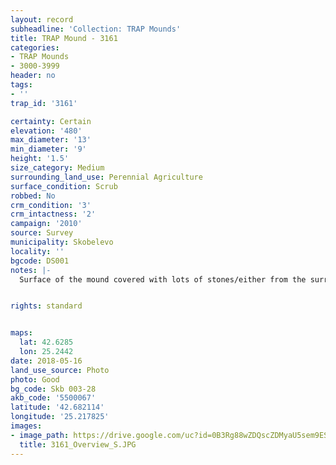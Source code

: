 ```yaml
---
layout: record
subheadline: 'Collection: TRAP Mounds'
title: TRAP Mound - 3161
categories:
- TRAP Mounds
- 3000-3999
header: no
tags:
- ''
trap_id: '3161'

certainty: Certain
elevation: '480'
max_diameter: '13'
min_diameter: '9'
height: '1.5'
size_category: Medium
surrounding_land_use: Perennial Agriculture
surface_condition: Scrub
robbed: No
crm_condition: '3'
crm_intactness: '2'
campaign: '2010'
source: Survey
municipality: Skobelevo
locality: ''
bgcode: DS001
notes: |-
  Surface of the mound covered with lots of stones/either from the surrounding pasture or from the mound.


rights: standard


maps:
  lat: 42.6285
  lon: 25.2442
date: 2018-05-16
land_use_source: Photo
photo: Good
bg_code: Skb 003-28
akb_code: '5500067'
latitude: '42.682114'
longitude: '25.217825'
images:
- image_path: https://drive.google.com/uc?id=0B3Rg88wZDQscZDMyaU5sem9ES3M
  title: 3161_Overview_S.JPG
---
```

